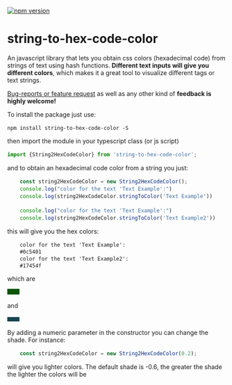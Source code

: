 [![npm version](https://badge.fury.io/js/string-to-hex-code-color.svg)](https://badge.fury.io/js/ngx-string-to-css-color)

string-to-hex-code-color
===========

An javascript library that lets you obtain css colors (hexadecimal code) from strings of text using hash functions. **Different text inputs will give you different colors**, which makes it a great tool to visualize different tags or text strings. 

[Bug-reports or feature request](https://github.com/HugoJBello/string-to-hex-code-color/issues) as well as any other kind of **feedback is highly welcome!**

To install the package just use:

```
npm install string-to-hex-code-color -S
```


then import the module in your typescript class (or js script)

```typescript
import {String2HexCodeColor} from 'string-to-hex-code-color';
```

and to obtain an hexadecimal code color from a string you just:


```typescript
    const string2HexCodeColor = new String2HexCodeColor();
    console.log("color for the text 'Text Example':")
    console.log(string2HexCodeColor.stringToColor('Text Example'))

    console.log("color for the text 'Text Example':")
    console.log(string2HexCodeColor.stringToColor('Text Example2'))
```

this will give you the hex colors: 

```
    color for the text 'Text Example':
    #0c5401
    color for the text 'Text Example2':
    #17454f
```

which are

![](https://raw.githubusercontent.com/HugoJBello/string-to-hex-code-color/master/screenshots/str2col1TextExample.png)

and 

![](https://raw.githubusercontent.com/HugoJBello/string-to-hex-code-color/master/screenshots/str2col1TextExample2.png)


By adding a numeric parameter in the constructor you can change the shade. For instance:

```typescript
    const string2HexCodeColor = new String2HexCodeColor(0.2);
```

will give you lighter colors. The default shade is -0.6, the greater the shade the lighter the colors will be